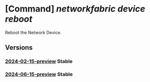 # [Command] _networkfabric device reboot_

Reboot the Network Device.

## Versions

### [2024-02-15-preview](/Resources/mgmt-plane/L3N1YnNjcmlwdGlvbnMve30vcmVzb3VyY2Vncm91cHMve30vcHJvdmlkZXJzL21pY3Jvc29mdC5tYW5hZ2VkbmV0d29ya2ZhYnJpYy9uZXR3b3JrZGV2aWNlcy97fS9yZWJvb3Q=/2024-02-15-preview.xml) **Stable**

<!-- mgmt-plane /subscriptions/{}/resourcegroups/{}/providers/microsoft.managednetworkfabric/networkdevices/{}/reboot 2024-02-15-preview -->

### [2024-06-15-preview](/Resources/mgmt-plane/L3N1YnNjcmlwdGlvbnMve30vcmVzb3VyY2Vncm91cHMve30vcHJvdmlkZXJzL21pY3Jvc29mdC5tYW5hZ2VkbmV0d29ya2ZhYnJpYy9uZXR3b3JrZGV2aWNlcy97fS9yZWJvb3Q=/2024-06-15-preview.xml) **Stable**

<!-- mgmt-plane /subscriptions/{}/resourcegroups/{}/providers/microsoft.managednetworkfabric/networkdevices/{}/reboot 2024-06-15-preview -->
